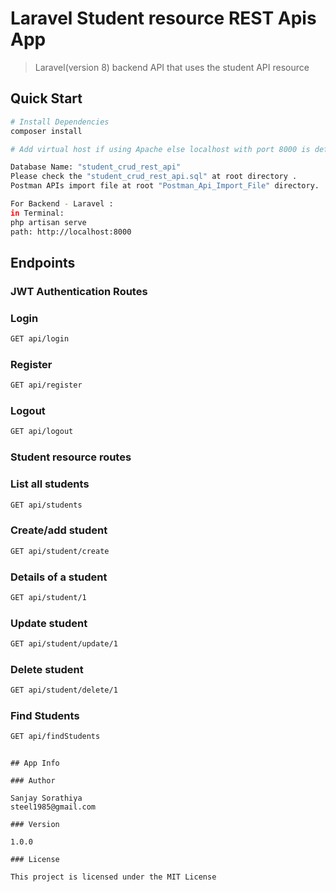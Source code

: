 # Laravel Student resource REST Apis App

> Laravel(version 8) backend API that uses the student API resource

## Quick Start

``` bash
# Install Dependencies
composer install

# Add virtual host if using Apache else localhost with port 8000 is default server

Database Name: "student_crud_rest_api"
Please check the "student_crud_rest_api.sql" at root directory .
Postman APIs import file at root "Postman_Api_Import_File" directory. 

For Backend - Laravel : 
in Terminal: 
php artisan serve
path: http://localhost:8000

```

## Endpoints

### JWT Authentication Routes
### Login
``` bash
GET api/login
```
### Register
``` bash
GET api/register
```
### Logout
``` bash
GET api/logout
```

### Student resource routes
### List all students
``` bash
GET api/students
```
### Create/add student
``` bash
GET api/student/create
```
### Details of a student
``` bash
GET api/student/1
```
### Update student
``` bash
GET api/student/update/1
```
### Delete student
``` bash
GET api/student/delete/1
```
### Find Students
``` bash
GET api/findStudents
```



```

## App Info

### Author

Sanjay Sorathiya
steel1985@gmail.com

### Version

1.0.0

### License

This project is licensed under the MIT License